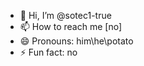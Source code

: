- 👋 Hi, I’m @sotec1-true
- 📫 How to reach me [no]
- 😄 Pronouns: him\he\potato
- ⚡ Fun fact: no

<!---
sotec1-true/sotec1-true is a ✨ special ✨ repository because its `README.md` (this file) appears on your GitHub profile.
You can click the Preview link to take a look at your changes.
--->

